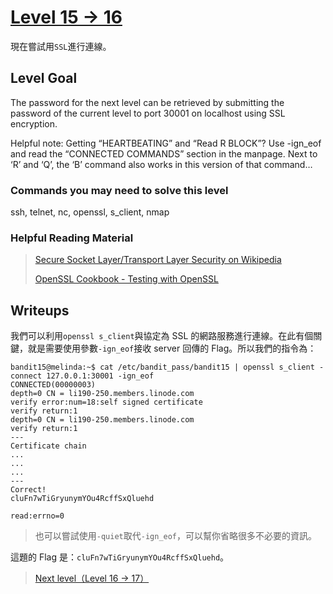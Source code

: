 # [Level 15 -> 16](http://overthewire.org/wargames/bandit/bandit16.html)

現在嘗試用```SSL```進行連線。

## Level Goal

The password for the next level can be retrieved by submitting the password of the current level to port 30001 on localhost using SSL encryption.

Helpful note: Getting “HEARTBEATING” and “Read R BLOCK”? Use -ign_eof and read the “CONNECTED COMMANDS” section in the manpage. Next to ‘R’ and ‘Q’, the ‘B’ command also works in this version of that command…

### Commands you may need to solve this level

ssh, telnet, nc, openssl, s_client, nmap

### Helpful Reading Material

> [Secure Socket Layer/Transport Layer Security on Wikipedia](http://en.wikipedia.org/wiki/Secure_Socket_Layer) 
> 
> [OpenSSL Cookbook - Testing with OpenSSL](https://www.feistyduck.com/library/openssl-cookbook/online/ch-testing-with-openssl.html)


## Writeups

我們可以利用```openssl s_client```與協定為 SSL 的網路服務進行連線。在此有個關鍵，就是需要使用參數```-ign_eof```接收 server 回傳的 Flag。所以我們的指令為：

```shell
bandit15@melinda:~$ cat /etc/bandit_pass/bandit15 | openssl s_client -connect 127.0.0.1:30001 -ign_eof
CONNECTED(00000003)
depth=0 CN = li190-250.members.linode.com
verify error:num=18:self signed certificate
verify return:1
depth=0 CN = li190-250.members.linode.com
verify return:1
---
Certificate chain
...
...
...
---
Correct!
cluFn7wTiGryunymYOu4RcffSxQluehd

read:errno=0
```
> 也可以嘗試使用```-quiet```取代```-ign_eof```，可以幫你省略很多不必要的資訊。 

這題的 Flag 是：```cluFn7wTiGryunymYOu4RcffSxQluehd```。

> [Next level（Level 16 -> 17）](https://github.com/YanHaoChen/OverTheWire-Writeups/blob/master/Bandit/Level16to17.md) 
